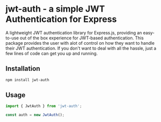 # jwt-auth - a simple JWT Authentication for Express

A lightweight JWT authentication library for Express.js, providing an easy-to-use out of the box experience for JWT-based authentication.
This package provides the user with alot of control on how they want to handle their JWT authentication. If you don't want to deal with all the hassle, just a few lines of code can get you up and running.

## Installation

```bash
npm install jwt-auth
```

## Usage

```javascript
import { JwtAuth } from 'jwt-auth';

const auth = new JwtAuth();
```
